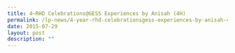 ```yaml
---
title: 4–RHD Celebrations@GESS Experiences by Anisah (4H)
permalink: /lp-news/4-year-rhd-celebrationsgess-experiences-by-anisah-4h/
date: 2015-07-29
layout: post
description: ""
---
```

